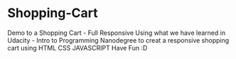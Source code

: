 # Shopping-Cart
Demo to a Shopping Cart - Full Responsive
Using what we have learned in Udacity - Intro to Programming Nanodegree 
to creat a responsive shopping cart using HTML CSS JAVASCRIPT
Have Fun :D

